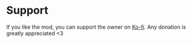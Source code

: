 # Support 

If you like the mod, you can support the owner on [Ko-fi](https://ko-fi.com/0x5abe). Any donation is greatly appreciated <3
